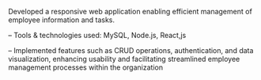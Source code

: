 Developed a responsive web application enabling efficient management of employee information and tasks.

– Tools & technologies used: MySQL, Node.js, React,js

– Implemented features such as CRUD operations, authentication, and data visualization, enhancing usability and
facilitating streamlined employee management processes within the organization
